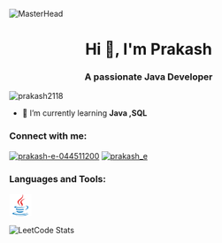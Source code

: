 ![MasterHead](https://github.com/prakash2118/prakash2118/assets/90789267/43c74fcf-0ff2-4163-be5e-dead47410395)
<h1 align="center">Hi 👋, I'm Prakash</h1>
<h3 align="center">A passionate Java Developer</h3>

<p align="left"> <img src="https://komarev.com/ghpvc/?username=prakash2118&label=Profile%20views&color=0e75b6&style=flat" alt="prakash2118" /> </p>

- 🌱 I’m currently learning **Java ,SQL**

<h3 align="left">Connect with me:</h3>
<p align="left">
<a href="https://linkedin.com/in/prakash-e-044511200" target="blank"><img align="center" src="https://raw.githubusercontent.com/rahuldkjain/github-profile-readme-generator/master/src/images/icons/Social/linked-in-alt.svg" alt="prakash-e-044511200" height="30" width="40" /></a>
<a href="https://www.leetcode.com/prakash_e" target="blank"><img align="center" src="https://raw.githubusercontent.com/rahuldkjain/github-profile-readme-generator/master/src/images/icons/Social/leet-code.svg" alt="prakash_e" height="30" width="40" /></a>
</p>

<h3 align="left">Languages and Tools:</h3>
<p align="left"> <a href="https://www.java.com" target="_blank" rel="noreferrer"> <img src="https://raw.githubusercontent.com/devicons/devicon/master/icons/java/java-original.svg" alt="java" width="40" height="40"/> </a> </p>


![LeetCode Stats](https://leetcard.jacoblin.cool/Prakash_E?theme=dark&font=Marcellus&ext=activity)

